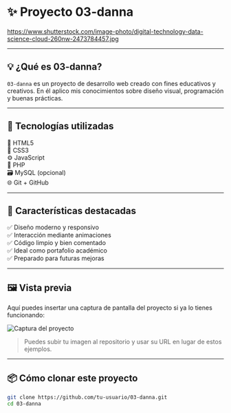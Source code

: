 # ✨ Proyecto 03-danna

https://www.shutterstock.com/image-photo/digital-technology-data-science-cloud-260nw-2473784457.jpg <!-- Puedes reemplazar este link por tu imagen personalizada -->

---

## 💡 ¿Qué es 03-danna?

`03-danna` es un proyecto de desarrollo web creado con fines educativos y creativos. En él aplico mis conocimientos sobre diseño visual, programación y buenas prácticas.

---

## 🚀 Tecnologías utilizadas

🧩 HTML5  
🎨 CSS3  
⚙️ JavaScript  
🐘 PHP  
🗃️ MySQL (opcional)  
🌐 Git + GitHub  

---

## 🎯 Características destacadas

✅ Diseño moderno y responsivo  
✅ Interacción mediante animaciones  
✅ Código limpio y bien comentado  
✅ Ideal como portafolio académico  
✅ Preparado para futuras mejoras

---

## 🖼️ Vista previa

Aquí puedes insertar una captura de pantalla del proyecto si ya lo tienes funcionando:

![Captura del proyecto](https://via.placeholder.com/800x400.png?text=Captura+del+proyecto)

> Puedes subir tu imagen al repositorio y usar su URL en lugar de estos ejemplos.

---

## 📦 Cómo clonar este proyecto

```bash
git clone https://github.com/tu-usuario/03-danna.git
cd 03-danna


